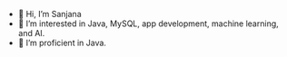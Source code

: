 - 👋 Hi, I’m Sanjana
- 👀 I’m interested in Java, MySQL, app development, machine learning, and AI.
- 🌱 I’m proficient in Java.


<!---
sanjana1512/sanjana1512 is a ✨ special ✨ repository because its `README.md` (this file) appears on your GitHub profile.
You can click the Preview link to take a look at your changes.
--->
